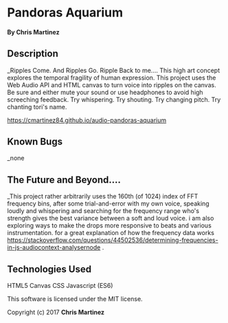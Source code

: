 

# Pandoras Aquarium

#### By Chris Martinez

## Description
_Ripples Come. And Ripples Go. Ripple Back to me....
This high art concept explores the temporal fragility of human expression.
This project uses the Web Audio API and HTML canvas to turn voice into ripples on the canvas. Be sure and either mute your sound or use headphones to avoid high screeching feedback. Try whispering. Try shouting. Try changing pitch. Try chanting tori's name.


https://cmartinez84.github.io/audio-pandoras-aquarium

## Known Bugs
_none

## The Future and Beyond....
_This project rather arbitrarily uses the 160th (of 1024) index of FFT frequency bins, after some trial-and-error with my own voice, speaking loudly and whispering and searching for the frequency range who's strength gives the best variance between a soft and loud voice.
i am also exploring ways to make the drops more responsive to beats and various instrumentation. for a great explanation of how the frequency data works https://stackoverflow.com/questions/44502536/determining-frequencies-in-js-audiocontext-analysernode .


## Technologies Used

HTML5 Canvas
CSS
Javascript (ES6)

This software is licensed under the MIT license.

Copyright (c) 2017 **Chris Martinez**
